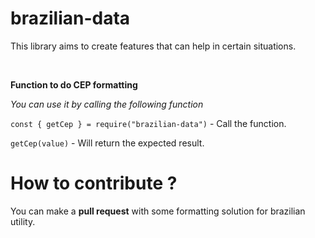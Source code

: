 # brazilian-data
 This library aims to create features that can help in certain situations.

<br>

**Function to do CEP formatting**

*You can use it by calling the following function*

```const { getCep } = require("brazilian-data")``` - Call the function.

```getCep(value)``` - Will return the expected result.

# How to contribute ?

You can make a **pull request** with some formatting solution for brazilian utility.

